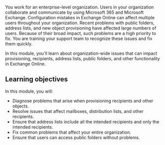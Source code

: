 You work for an enterprise-level organization. Users in your organization collaborate and communicate by using Microsoft 365 and Microsoft Exchange. Configuration mistakes in Exchange Online can affect multiple users throughout your organization. Recent problems with public folders, address lists, and new object provisioning have affected large numbers of users. Because of their broad impact, such problems are a high priority to fix. You are training your support team to recognize these issues and fix them quickly.

In this module, you'll learn about organization-wide issues that can impact provisioning, recipients, address lists, public folders, and other functionality in Exchange Online.

## Learning objectives

In this module, you will:

- Diagnose problems that arise when provisioning recipients and other objects.
- Resolve issues that affect mailboxes, distribution lists, and other recipients.
- Ensure that address lists include all the intended recipients and only the intended recipients.
- Fix common problems that affect your entire organization.
- Ensure that users can access public folders without problems.